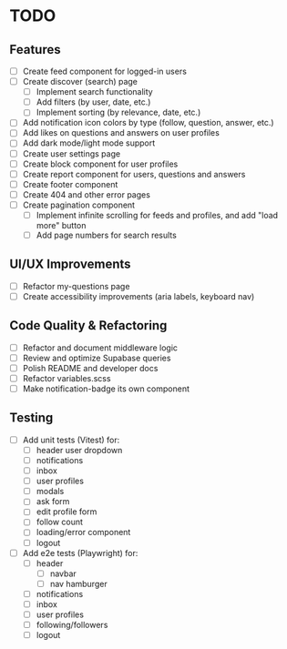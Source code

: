 # TODO

## Features

- [ ] Create feed component for logged-in users
- [ ] Create discover (search) page
    - [ ] Implement search functionality
    - [ ] Add filters (by user, date, etc.)
    - [ ] Implement sorting (by relevance, date, etc.)
- [ ] Add notification icon colors by type (follow, question, answer, etc.)
- [ ] Add likes on questions and answers on user profiles
- [ ] Add dark mode/light mode support
- [ ] Create user settings page
- [ ] Create block component for user profiles
- [ ] Create report component for users, questions and answers
- [ ] Create footer component
- [ ] Create 404 and other error pages
- [ ] Create pagination component
    - [ ] Implement infinite scrolling for feeds and profiles, and add "load more" button
    - [ ] Add page numbers for search results

## UI/UX Improvements

- [ ] Refactor my-questions page
- [ ] Create accessibility improvements (aria labels, keyboard nav)

## Code Quality & Refactoring

- [ ] Refactor and document middleware logic
- [ ] Review and optimize Supabase queries
- [ ] Polish README and developer docs
- [ ] Refactor variables.scss
- [ ] Make notification-badge its own component

## Testing

- [ ] Add unit tests (Vitest) for:
    - [ ] header user dropdown
    - [ ] notifications
    - [ ] inbox
    - [ ] user profiles
    - [ ] modals
    - [ ] ask form
    - [ ] edit profile form
    - [ ] follow count
    - [ ] loading/error component
    - [ ] logout

- [ ] Add e2e tests (Playwright) for:
    - [ ] header
        - [ ] navbar
        - [ ] nav hamburger
    - [ ] notifications
    - [ ] inbox
    - [ ] user profiles
    - [ ] following/followers
    - [ ] logout
